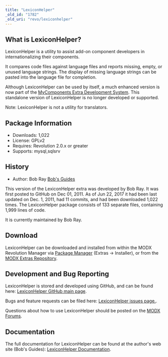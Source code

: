 ```yaml
---
title: "LexiconHelper"
_old_id: "1782"
_old_uri: "revo/lexiconhelper"
---
```


## What is LexiconHelper?

LexiconHelper is a utility to assist add-on component developers in internationalizing their components.

It compares code files against language files and reports missing, empty, or unused language strings. The display of missing language strings can be pasted into the language file for completion.

Although LexiconHelper can be used by itself, a much enhanced version is now part of the [MyComponents Extra Development System](https://bobsguides.com/mycomponent-tutorial.html). This standalone version of LexiconHelper is no longer developed or supported.

Note: LexiconHelper is not a utility for translators.

## Package Information

- Downloads: 1,022
- License: GPLv2
- Requires: Revolution 2.0.x or greater
- Supports: mysql,sqlsrv

## History

- Author: Bob Ray [Bob's Guides](https://bobsguides.com)

This version of the LexiconHelper extra was developed by Bob Ray. It was first posted to GitHub on Dec 01, 2011. As of Jun 22, 2017 it had been last updated on Dec. 1, 2011, had 11 commits, and had been downloaded 1,022 times. The LexiconHelper package consists of 133 separate files, containing 1,999 lines of code.

It is currently maintained by Bob Ray.

## Download

LexiconHelper can be downloaded and installed from within the MODX Revolution Manager via [Package Manager](developing-in-modx/advanced-development/package-management "Package Manager") (Extras -> Installer), or from the [MODX Extras Repository](https://modx.com/extras/package/lexiconhelper).

## Development and Bug Reporting

LexiconHelper is stored and developed using GitHub, and can be found here: [LexiconHelper GitHub main page](https://github.com/BobRay/LexiconHelper).

Bugs and feature requests can be filed here: [LexiconHelper issues page.](https://github.com/BobRay/LexiconHelper/issues).

Questions about how to use LexiconHelper should be posted on the [MODX Forums](https://forums.modx.com).

## Documentation

The full documentation for LexiconHelper can be found at the author's web site (Bob's Guides): [LexiconHelper Documentation](https://bobsguides.com/lexiconhelper-tutorial.html).

